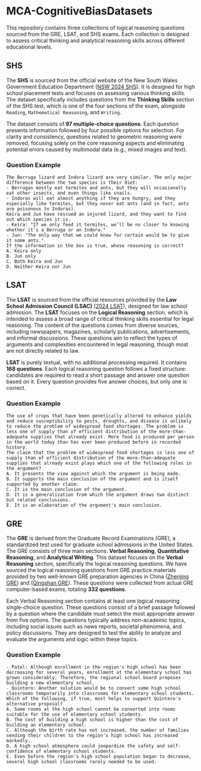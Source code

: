 # MCA-CognitiveBiasDatasets
This repository contains three collections of logical reasoning questions sourced from the GRE, LSAT, and SHS exams. Each collection is designed to assess critical thinking and analytical reasoning skills across different educational levels.

## SHS

The **SHS** is sourced from the official website of the New South Wales Government Education Department ([NSW 2024 SHS](https://se-practice.au.insights.janison.com/pages/shs)). It is designed for high school placement tests and focuses on assessing various thinking skills. The dataset specifically includes questions from the **Thinking Skills** section of the SHS test, which is one of the four sections of the exam, alongside `Reading`, `Mathematical Reasoning`, and `Writing`.

The dataset consists of **97 multiple-choice questions**. Each question presents information followed by four possible options for selection. For clarity and consistency, questions related to geometric reasoning were removed, focusing solely on the core reasoning aspects and eliminating potential errors caused by multimodal data (e.g., mixed images and text).

### Question Example
```text
The Berruga lizard and Indora lizard are very similar. The only major difference between the two species is their diet:
- Berrugas mostly eat termites and ants, but they will occasionally eat other insects, and even things like snails.
- Indoras will eat almost anything if they are hungry, and they especially like termites, but they never eat ants (and in fact, ants are poisonous to Indoras).
Keira and Jun have rescued an injured lizard, and they want to find out which species it is.
- Keira: "If we only feed it termites, we’ll be no closer to knowing whether it’s a Berruga or an Indora."
- Jun: "The only way that we could know for certain would be to give it some ants."
If the information in the box is true, whose reasoning is correct?
A. Keira only
B. Jun only
C. Both Keira and Jun
D. Neither Keira nor Jun
```

## LSAT

The **LSAT** is sourced from the official resources provided by the **Law School Admission Council (LSAC)** ([2024 LSAT](https://app.lawhub.org/library/drillsets.)), designed for law school admission. The **LSAT** focuses on the **Logical Reasoning** section, which is intended to assess a broad range of critical thinking skills essential for legal reasoning. The content of the questions comes from diverse sources, including newspapers, magazines, scholarly publications, advertisements, and informal discussions. These questions aim to reflect the types of arguments and complexities encountered in legal reasoning, though most are not directly related to law.

**LSAT** is purely textual, with no additional processing required. It contains **168 questions**. Each logical reasoning question follows a fixed structure: candidates are required to read a short passage and answer one question based on it. Every question provides five answer choices, but only one is correct.

### Question Example
```text
The use of crops that have been genetically altered to enhance yields and reduce susceptibility to pests, droughts, and disease is unlikely to reduce the problem of widespread food shortages. The problem is less one of supply than of efficient distribution of the more-than-adequate supplies that already exist. More food is produced per person in the world today than has ever been produced before in recorded history.
The claim that the problem of widespread food shortages is less one of supply than of efficient distribution of the more-than-adequate supplies that already exist plays which one of the following roles in the argument?
A. It presents the view against which the argument is being made.
B. It supports the main conclusion of the argument and is itself supported by another claim.
C. It is the main conclusion of the argument.
D. It is a generalization from which the argument draws two distinct but related conclusions.
E. It is an elaboration of the argument's main conclusion.
```

## GRE
The **GRE** is derived from the Graduate Record Examinations (GRE), a standardized test used for graduate school admissions in the United States. The GRE consists of three main sections: **Verbal Reasoning**, **Quantitative Reasoning**, and **Analytical Writing**. This dataset focuses on the **Verbal Reasoning** section, specifically the logical reasoning questions. We have sourced the logical reasoning questions from GRE practice materials provided by two well-known GRE preparation agencies in China ([Zhenjing GRE](http://www.grepass.vip.)) and ([Qingshan GRE](https://www.eduqingshan.com.)). These questions were collected from actual GRE computer-based exams, totaling **332 questions**.

Each Verbal Reasoning section contains at least one logical reasoning single-choice question. These questions consist of a brief passage followed by a question where the candidate must select the most appropriate answer from five options. The questions typically address non-academic topics, including social issues such as news reports, societal phenomena, and policy discussions. They are designed to test the ability to analyze and evaluate the arguments and logic within these topics.

### Question Example
```text
- Patel: Although enrollment in the region's high school has been decreasing for several years, enrollment at the elementary school has grown considerably. Therefore, the regional school board proposes building a new elementary school. 
- Quintero: Another solution would be to convert some high school classrooms temporarily into classrooms for elementary school students. 
Which of the following, if true, most helps to support Quintero's alternative proposal? 
A. Some rooms at the high school cannot be converted into rooms suitable for the use of elementary school students. 
B. The cost of building a high school is higher than the cost of building an elementary school. 
C. Although the birth rate has not increased, the number of families sending their children to the region's high school has increased markedly. 
D. A high school atmosphere could jeopardize the safety and self-confidence of elementary school students. 
E. Even before the region's high school population began to decrease, several high school classrooms rarely needed to be used.
```
